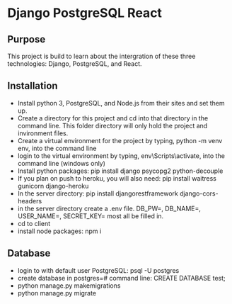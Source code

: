 # Django PostgreSQL React

## Purpose
This project is build to learn about the intergration of these three technologies: Django, PostgreSQL, and React.

## Installation

* Install python 3, PostgreSQL, and Node.js from their sites and set them up.  
* Create a directory for this project and cd into that directory in the command line.  This folder directory will only hold the project and invironment files.
* Create a virtual environment for the project by typing, python -m venv env, into the command line
* login to the virtual environment by typing, env\Scripts\activate, into the command line (windows only)
* Install python packages: pip install django psycopg2 python-decouple
* If you plan on push to heroku, you will also need: pip install waitress gunicorn django-heroku
* In the server directory: pip install djangorestframework django-cors-headers
* in the server directory create a .env file.  DB_PW=, DB_NAME=, USER_NAME=, SECRET_KEY= most all be filled in.
* cd to client 
* install node packages: npm i


## Database
* login to with default user PostgreSQL: psql -U postgres
* create database in postgres=# command line: CREATE DATABASE test;
* python manage.py makemigrations
* python manage.py migrate